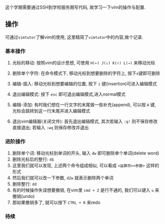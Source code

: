 这个学期需要通过SSH到学校服务期写代码, 故学习一下vim的操作与配置.

## 操作

可通过`vimtutor`了解vim的使用, 这里精简了`vimtutor`中的内容,做个记录.

### 基本操作

1. 光标的移动: 按照vim的设计思想, 可使用 `H(←) J(↓) K(↑) L(→)` 来移动光标

2. 删除单个字符: 在命令模式下, 移动光标到想要删除的字符上, 按下`x`键即可删除

3. 编辑-插入: 移动光标到想要编辑的位置, 按下 `i` 键(insertion)可进入编辑模式

4. 退出编辑模式: 按下 `esc` 即可退出编辑模式,进入normal模式

5. 编辑-添加: 有时我们想在一行文字的末尾做一些补充(append), 可以按 `A` 键, 光标会跳转到这一行末尾并进入编辑模式

6. 退出vim编辑器(关闭文件): 首先退出编辑模式, 其次若输入 `:q!` 则不保存修改直接退出; 若输入 `:wq` 则保存修改并退出

### 进阶操作

1. 删除单个词: 移动光标到单词的开头, 输入 `dw` 即可删除单个单词(delete word)
2. 删除光标后的整行: `d$`
3. 这里我们就可以发现, 上述两个命令组成相似, 可以看成 `<运算符><参数>` 这样的形式
4. 然后我们就可以改一下参数, `d2w` 就表示删除两个单词
5. 删除整行: `dd`
6. 有的时候操作失误想要撤销, 在vim里 `cmd + Z` 是行不通的, 我们可以键入 `u` 来撤销(undo)
7. 那如果撤销多了, 就可以按下 `CTRL + R` 来redo

### 待续